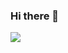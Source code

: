 ### Hi there 👋

<picture>
  <source
    srcset="https://github-readme-stats.vercel.app/api?username=hakand41&show_icons=true&theme=dark"
    media="(prefers-color-scheme: dark)"
  />
  <source
    srcset="https://github-readme-stats.vercel.app/api?username=hakand41&show_icons=true"
    media="(prefers-color-scheme: cobalt), (prefers-color-scheme: cobalt)"
  />
  <img src="https://github-readme-stats.vercel.app/api?username=hakand41&show_icons=true" />
</picture>
